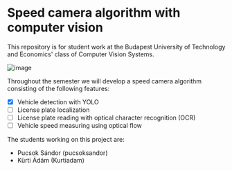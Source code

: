# Speed camera algorithm with computer vision

This repository is for student work at the Budapest University of Technology and Economics' class of Computer Vision Systems.

![image](https://user-images.githubusercontent.com/98428367/236061458-ab529cda-eae8-443c-b425-d26abd507c57.png)


Throughout the semester we will develop a speed camera algorithm consisting of the following features:
- [x] Vehicle detection with YOLO
- [ ] License plate localization
- [ ] License plate reading with optical character recognition (OCR)
- [ ] Vehicle speed measuring using optical flow

The students working on this project are:
- Pucsok Sándor (pucsoksandor)
- Kürti Ádám (Kurtiadam)
